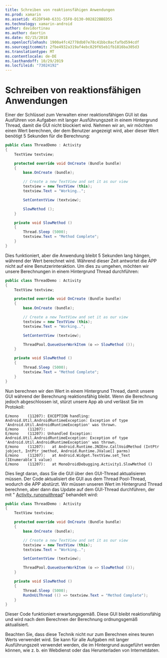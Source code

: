```yaml
---
title: Schreiben von reaktionsfähigen Anwendungen
ms.prod: xamarin
ms.assetid: 452DF940-6331-55F0-D130-002822BBED55
ms.technology: xamarin-android
author: davidortinau
ms.author: daortin
ms.date: 02/15/2018
ms.openlocfilehash: 1900a4fc42778db07e78c41bbc0acfafbd594cdf
ms.sourcegitcommit: 2fbe4932a319af4ebc829f65eb1fb1816ba305d3
ms.translationtype: MT
ms.contentlocale: de-DE
ms.lasthandoff: 10/29/2019
ms.locfileid: "73024192"
---
```

# <a name="writing-responsive-applications"></a>Schreiben von reaktionsfähigen Anwendungen

Einer der Schlüssel zum Verwalten einer reaktionsfähigen GUI ist das Ausführen von Aufgaben mit langer Ausführungszeit in einem Hintergrund Thread, damit die GUI nicht blockiert wird. Nehmen wir an, wir möchten einen Wert berechnen, der dem Benutzer angezeigt wird, aber dieser Wert benötigt 5 Sekunden für die Berechnung:

```csharp
public class ThreadDemo : Activity
{
    TextView textview;

    protected override void OnCreate (Bundle bundle)
    {
        base.OnCreate (bundle);

        // Create a new TextView and set it as our view
        textview = new TextView (this);
        textview.Text = "Working..";

        SetContentView (textview);

        SlowMethod ();
    }

    private void SlowMethod ()
    {
        Thread.Sleep (5000);
        textview.Text = "Method Complete";
    }
}
```

Dies funktioniert, aber die Anwendung bleibt 5 Sekunden lang hängen, während der Wert berechnet wird. Während dieser Zeit antwortet die APP nicht auf eine Benutzerinteraktion. Um dies zu umgehen, möchten wir unsere Berechnungen in einem Hintergrund Thread durchführen:

```csharp
public class ThreadDemo : Activity
{
    TextView textview;

    protected override void OnCreate (Bundle bundle)
    {
        base.OnCreate (bundle);

        // Create a new TextView and set it as our view
        textview = new TextView (this);
        textview.Text = "Working..";

        SetContentView (textview);

        ThreadPool.QueueUserWorkItem (o => SlowMethod ());
    }

    private void SlowMethod ()
    {
        Thread.Sleep (5000);
        textview.Text = "Method Complete";
    }
}
```

Nun berechnen wir den Wert in einem Hintergrund Thread, damit unsere GUI während der Berechnung reaktionsfähig bleibt. Wenn die Berechnung jedoch abgeschlossen ist, stürzt unsere App ab und verlässt Sie im Protokoll:

```shell
E/mono    (11207): EXCEPTION handling: Android.Util.AndroidRuntimeException: Exception of type 'Android.Util.AndroidRuntimeException' was thrown.
E/mono    (11207):
E/mono    (11207): Unhandled Exception: Android.Util.AndroidRuntimeException: Exception of type 'Android.Util.AndroidRuntimeException' was thrown.
E/mono    (11207):   at Android.Runtime.JNIEnv.CallVoidMethod (IntPtr jobject, IntPtr jmethod, Android.Runtime.JValue[] parms)
E/mono    (11207):   at Android.Widget.TextView.set_Text (IEnumerable`1 value)
E/mono    (11207):   at MonoDroidDebugging.Activity1.SlowMethod ()
```

Dies liegt daran, dass Sie die GUI über den GUI-Thread aktualisieren müssen. Der Code aktualisiert die GUI aus dem Thread Pool-Thread, wodurch die APP abstürzt. Wir müssen unseren Wert im Hintergrund Thread berechnen, aber dann das Update auf dem GUI-Thread durchführen, der mit " [Activity. runonuithread](xref:Android.App.Activity.RunOnUiThread*)" behandelt wird:

```csharp
public class ThreadDemo : Activity
{
    TextView textview;

    protected override void OnCreate (Bundle bundle)
    {
        base.OnCreate (bundle);

        // Create a new TextView and set it as our view
        textview = new TextView (this);
        textview.Text = "Working..";

        SetContentView (textview);

        ThreadPool.QueueUserWorkItem (o => SlowMethod ());
    }

    private void SlowMethod ()
    {
        Thread.Sleep (5000);
        RunOnUiThread (() => textview.Text = "Method Complete");
    }
}
```

Dieser Code funktioniert erwartungsgemäß. Diese GUI bleibt reaktionsfähig und wird nach dem Berechnen der Berechnung ordnungsgemäß aktualisiert.

Beachten Sie, dass diese Technik nicht nur zum Berechnen eines teuren Werts verwendet wird. Sie kann für alle Aufgaben mit langer Ausführungszeit verwendet werden, die im Hintergrund ausgeführt werden können, wie z. b. ein Webdienst oder das Herunterladen von Internetdaten.
